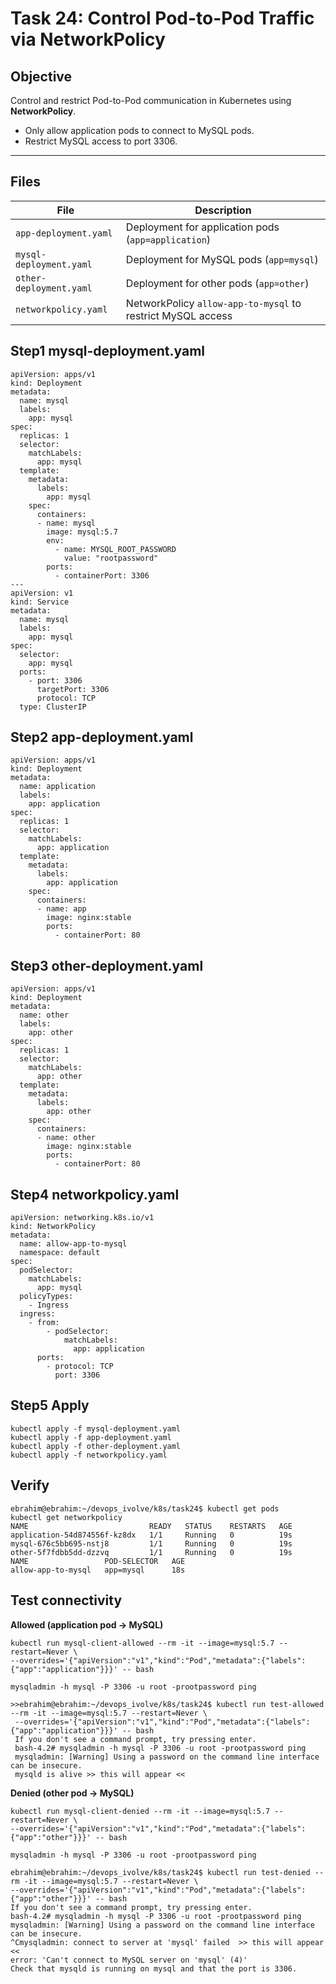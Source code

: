 # Task 24: Control Pod-to-Pod Traffic via NetworkPolicy

## Objective
Control and restrict Pod-to-Pod communication in Kubernetes using **NetworkPolicy**.

- Only allow application pods to connect to MySQL pods.
- Restrict MySQL access to port 3306.

---

## Files

| File | Description |
|------|-------------|
| `app-deployment.yaml` | Deployment for application pods (`app=application`) |
| `mysql-deployment.yaml` | Deployment for MySQL pods (`app=mysql`) |
| `other-deployment.yaml` | Deployment for other pods (`app=other`) |
| `networkpolicy.yaml` | NetworkPolicy `allow-app-to-mysql` to restrict MySQL access |

## Step1 mysql-deployment.yaml
```
apiVersion: apps/v1
kind: Deployment
metadata:
  name: mysql
  labels:
    app: mysql
spec:
  replicas: 1
  selector:
    matchLabels:
      app: mysql
  template:
    metadata:
      labels:
        app: mysql
    spec:
      containers:
      - name: mysql
        image: mysql:5.7
        env:
          - name: MYSQL_ROOT_PASSWORD
            value: "rootpassword"
        ports:
          - containerPort: 3306
---
apiVersion: v1
kind: Service
metadata:
  name: mysql
  labels:
    app: mysql
spec:
  selector:
    app: mysql
  ports:
    - port: 3306
      targetPort: 3306
      protocol: TCP
  type: ClusterIP
```
## Step2 app-deployment.yaml
```
apiVersion: apps/v1
kind: Deployment
metadata:
  name: application
  labels:
    app: application
spec:
  replicas: 1
  selector:
    matchLabels:
      app: application
  template:
    metadata:
      labels:
        app: application
    spec:
      containers:
      - name: app
        image: nginx:stable
        ports:
          - containerPort: 80
```
## Step3 other-deployment.yaml
```
apiVersion: apps/v1
kind: Deployment
metadata:
  name: other
  labels:
    app: other
spec:
  replicas: 1
  selector:
    matchLabels:
      app: other
  template:
    metadata:
      labels:
        app: other
    spec:
      containers:
      - name: other
        image: nginx:stable
        ports:
          - containerPort: 80
```
## Step4 networkpolicy.yaml
```
apiVersion: networking.k8s.io/v1
kind: NetworkPolicy
metadata:
  name: allow-app-to-mysql
  namespace: default
spec:
  podSelector:
    matchLabels:
      app: mysql
  policyTypes:
    - Ingress
  ingress:
    - from:
        - podSelector:
            matchLabels:
              app: application
      ports:
        - protocol: TCP
          port: 3306
```

## Step5 Apply 
```
kubectl apply -f mysql-deployment.yaml
kubectl apply -f app-deployment.yaml
kubectl apply -f other-deployment.yaml
kubectl apply -f networkpolicy.yaml
```

## Verify 
```
ebrahim@ebrahim:~/devops_ivolve/k8s/task24$ kubectl get pods
kubectl get networkpolicy
NAME                           READY   STATUS    RESTARTS   AGE
application-54d874556f-kz8dx   1/1     Running   0          19s
mysql-676c5bb695-nstj8         1/1     Running   0          19s
other-5f7fdbb5dd-dzzvq         1/1     Running   0          19s
NAME                 POD-SELECTOR   AGE
allow-app-to-mysql   app=mysql      18s
```
## Test connectivity
**Allowed (application pod → MySQL)**
```
kubectl run mysql-client-allowed --rm -it --image=mysql:5.7 --restart=Never \
--overrides='{"apiVersion":"v1","kind":"Pod","metadata":{"labels":{"app":"application"}}}' -- bash
```
```
mysqladmin -h mysql -P 3306 -u root -prootpassword ping

>>ebrahim@ebrahim:~/devops_ivolve/k8s/task24$ kubectl run test-allowed --rm -it --image=mysql:5.7 --restart=Never \
 --overrides='{"apiVersion":"v1","kind":"Pod","metadata":{"labels":{"app":"application"}}}' -- bash
 If you don't see a command prompt, try pressing enter.
 bash-4.2# mysqladmin -h mysql -P 3306 -u root -prootpassword ping
 mysqladmin: [Warning] Using a password on the command line interface can be insecure.
 mysqld is alive >> this will appear <<
```
**Denied (other pod → MySQL)**
```
kubectl run mysql-client-denied --rm -it --image=mysql:5.7 --restart=Never \
--overrides='{"apiVersion":"v1","kind":"Pod","metadata":{"labels":{"app":"other"}}}' -- bash
```
```
mysqladmin -h mysql -P 3306 -u root -prootpassword ping

ebrahim@ebrahim:~/devops_ivolve/k8s/task24$ kubectl run test-denied --rm -it --image=mysql:5.7 --restart=Never \
--overrides='{"apiVersion":"v1","kind":"Pod","metadata":{"labels":{"app":"other"}}}' -- bash
If you don't see a command prompt, try pressing enter.
bash-4.2# mysqladmin -h mysql -P 3306 -u root -prootpassword ping
mysqladmin: [Warning] Using a password on the command line interface can be insecure.
^Cmysqladmin: connect to server at 'mysql' failed  >> this will appear << 
error: 'Can't connect to MySQL server on 'mysql' (4)'
Check that mysqld is running on mysql and that the port is 3306.
```

